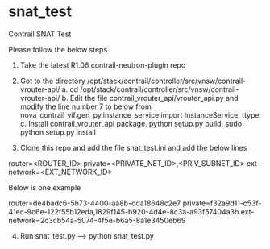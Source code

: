 snat_test
=========

Contrail SNAT Test

Please follow the below steps
1. Take the latest R1.06 contrail-neutron-plugin repo
2. Got to the directory /opt/stack/contrail/controller/src/vnsw/contrail-vrouter-api/
   a. cd /opt/stack/contrail/controller/src/vnsw/contrail-vrouter-api/
   b. Edit the file contrail_vrouter_api/vrouter_api.py and modify the line number 7 to below 
     from nova_contrail_vif.gen_py.instance_service import InstanceService, ttype
   c. Install contrail_vrouter_api package. python setup.py build, sudo python setup.py install

3. Clone this repo and add the file snat_test.ini and add the below lines

router=<ROUTER_ID>
private=<PRIVATE_NET_ID>,<PRIV_SUBNET_ID>
ext-network=<EXT_NETWORK_ID>

Below is one example

router=de4badc6-5b73-4400-aa8b-dda18648c2e7
private=f32a9d11-c53f-41ec-9c6e-122f55b12eda,1829f145-b920-4d4e-8c3a-a93f57404a3b
ext-network=2c3cb54a-5074-4f5e-b6a5-8a1e3450eb69

4. Run snat_test.py --> python snat_test.py


